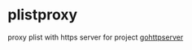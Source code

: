 # plistproxy
proxy plist with https server for project [gohttpserver](https://github.com/codeskyblue/gohttpserver)
